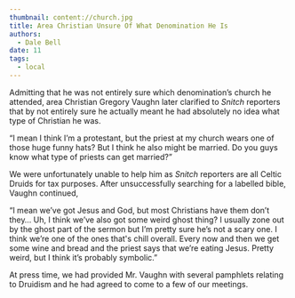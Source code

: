 ```yaml
---
thumbnail: content://church.jpg
title: Area Christian Unsure Of What Denomination He Is
authors:
  - Dale Bell
date: 11
tags:
  - local
---
```


Admitting that he was not entirely sure which denomination’s church he attended, area Christian Gregory Vaughn later clarified to *Snitch* reporters that by not entirely sure he actually meant he had absolutely no idea what type of Christian he was.

“I mean I think I’m a protestant, but the priest at my church wears one of those huge funny hats? But I think he also might be married. Do you guys know what type of priests can get married?”

We were unfortunately unable to help him as *Snitch* reporters are all Celtic Druids for tax purposes. After unsuccessfully searching for a labelled bible, Vaughn continued,

“I mean we’ve got Jesus and God, but most Christians have them don’t they… Uh, I think we’ve also got some weird ghost thing? I usually zone out by the ghost part of the sermon but I’m pretty sure he’s not a scary one. I think we’re one of the ones that's chill overall. Every now and then we get some wine and bread and the priest says that we’re eating Jesus. Pretty weird, but I think it’s probably symbolic.”

At press time, we had provided Mr. Vaughn with several pamphlets relating to Druidism and he had agreed to come to a few of our meetings.
